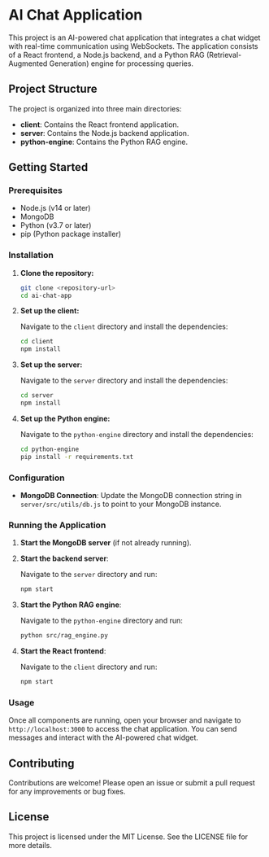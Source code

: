 # AI Chat Application

This project is an AI-powered chat application that integrates a chat widget with real-time communication using WebSockets. The application consists of a React frontend, a Node.js backend, and a Python RAG (Retrieval-Augmented Generation) engine for processing queries.

## Project Structure

The project is organized into three main directories:

- **client**: Contains the React frontend application.
- **server**: Contains the Node.js backend application.
- **python-engine**: Contains the Python RAG engine.

## Getting Started

### Prerequisites

- Node.js (v14 or later)
- MongoDB
- Python (v3.7 or later)
- pip (Python package installer)

### Installation

1. **Clone the repository:**

   ```bash
   git clone <repository-url>
   cd ai-chat-app
   ```

2. **Set up the client:**

   Navigate to the `client` directory and install the dependencies:

   ```bash
   cd client
   npm install
   ```

3. **Set up the server:**

   Navigate to the `server` directory and install the dependencies:

   ```bash
   cd server
   npm install
   ```

4. **Set up the Python engine:**

   Navigate to the `python-engine` directory and install the dependencies:

   ```bash
   cd python-engine
   pip install -r requirements.txt
   ```

### Configuration

- **MongoDB Connection**: Update the MongoDB connection string in `server/src/utils/db.js` to point to your MongoDB instance.

### Running the Application

1. **Start the MongoDB server** (if not already running).

2. **Start the backend server**:

   Navigate to the `server` directory and run:

   ```bash
   npm start
   ```

3. **Start the Python RAG engine**:

   Navigate to the `python-engine` directory and run:

   ```bash
   python src/rag_engine.py
   ```

4. **Start the React frontend**:

   Navigate to the `client` directory and run:

   ```bash
   npm start
   ```

### Usage

Once all components are running, open your browser and navigate to `http://localhost:3000` to access the chat application. You can send messages and interact with the AI-powered chat widget.

## Contributing

Contributions are welcome! Please open an issue or submit a pull request for any improvements or bug fixes.

## License

This project is licensed under the MIT License. See the LICENSE file for more details.